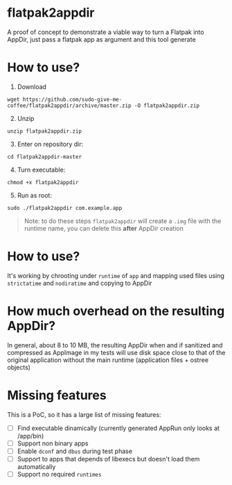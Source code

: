 # flatpak2appdir
A proof of concept to demonstrate a viable way to turn a Flatpak into AppDir, just pass a flatpak app as argument and this tool generate 

# How to use?

1. Download
```
wget https://github.com/sudo-give-me-coffee/flatpak2appdir/archive/master.zip -O flatpak2appdir.zip
```

2. Unzip
```
unzip flatpak2appdir.zip
```

3. Enter on repository dir:
```
cd flatpak2appdir-master
```


4. Turn executable:
```
chmod +x flatpak2appdir
```

5. Run as root:
```
sudo ./flatpak2appdir com.example.app
```
> Note: to do these steps `flatpak2appdir` will create a `.img` file with the runtime name, you can delete this **after** AppDir creation
# How to use?

It's working by chrooting under `runtime` of `app` and  mapping used files using `strictatime` and `nodiratime` and copying to AppDir

# How much overhead on the resulting AppDir?

In general, about 8 to 10 MB, the resulting AppDir when and if sanitized and compressed as AppImage in my tests will use disk space close to that of the original application without the main runtime (application files + ostree objects)

# Missing features
This is a PoC, so it has a large list of missing features:
- [ ] Find executable dinamically (currently generated AppRun only looks at /app/bin)
- [ ] Support non binary apps
- [ ] Enable `dconf` and `dbus` during test phase
- [ ] Support to apps that depends of libexecs but doesn't load them automatically
- [ ] Support no required `runtimes`
